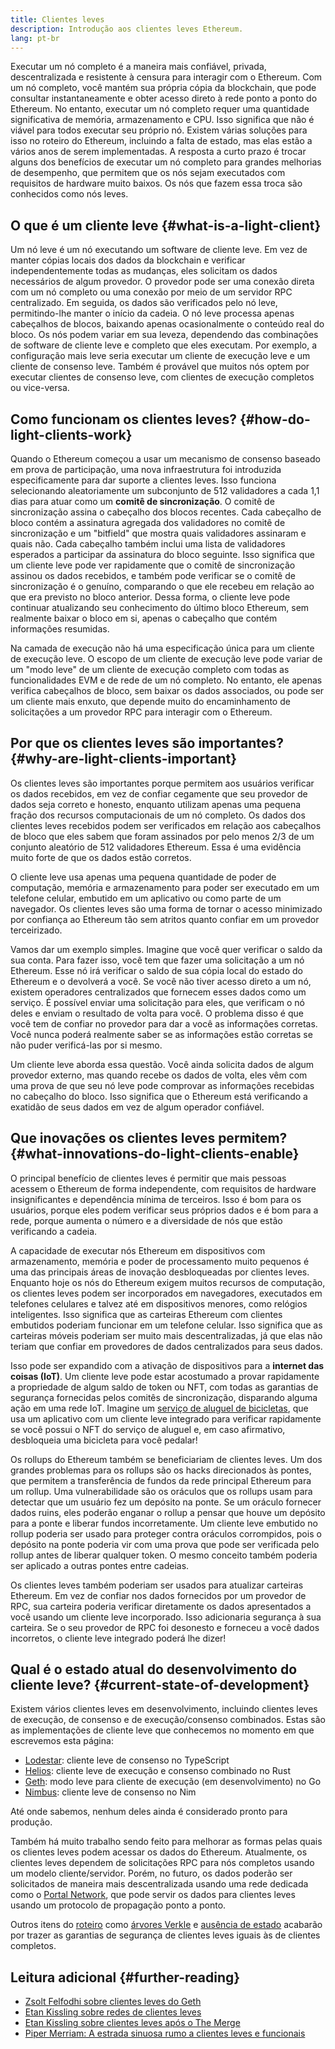 ```yaml
---
title: Clientes leves
description: Introdução aos clientes leves Ethereum.
lang: pt-br
---
```


Executar um nó completo é a maneira mais confiável, privada, descentralizada e resistente à censura para interagir com o Ethereum. Com um nó completo, você mantém sua própria cópia da blockchain, que pode consultar instantaneamente e obter acesso direto à rede ponto a ponto do Ethereum. No entanto, executar um nó completo requer uma quantidade significativa de memória, armazenamento e CPU. Isso significa que não é viável para todos executar seu próprio nó. Existem várias soluções para isso no roteiro do Ethereum, incluindo a falta de estado, mas elas estão a vários anos de serem implementadas. A resposta a curto prazo é trocar alguns dos benefícios de executar um nó completo para grandes melhorias de desempenho, que permitem que os nós sejam executados com requisitos de hardware muito baixos. Os nós que fazem essa troca são conhecidos como nós leves.

## O que é um cliente leve {#what-is-a-light-client}

Um nó leve é um nó executando um software de cliente leve. Em vez de manter cópias locais dos dados da blockchain e verificar independentemente todas as mudanças, eles solicitam os dados necessários de algum provedor. O provedor pode ser uma conexão direta com um nó completo ou uma conexão por meio de um servidor RPC centralizado. Em seguida, os dados são verificados pelo nó leve, permitindo-lhe manter o início da cadeia. O nó leve processa apenas cabeçalhos de blocos, baixando apenas ocasionalmente o conteúdo real do bloco. Os nós podem variar em sua leveza, dependendo das combinações de software de cliente leve e completo que eles executam. Por exemplo, a configuração mais leve seria executar um cliente de execução leve e um cliente de consenso leve. Também é provável que muitos nós optem por executar clientes de consenso leve, com clientes de execução completos ou vice-versa.

## Como funcionam os clientes leves? {#how-do-light-clients-work}

Quando o Ethereum começou a usar um mecanismo de consenso baseado em prova de participação, uma nova infraestrutura foi introduzida especificamente para dar suporte a clientes leves. Isso funciona selecionando aleatoriamente um subconjunto de 512 validadores a cada 1,1 dias para atuar como um **comitê de sincronização**. O comitê de sincronização assina o cabeçalho dos blocos recentes. Cada cabeçalho de bloco contém a assinatura agregada dos validadores no comitê de sincronização e um "bitfield" que mostra quais validadores assinaram e quais não. Cada cabeçalho também inclui uma lista de validadores esperados a participar da assinatura do bloco seguinte. Isso significa que um cliente leve pode ver rapidamente que o comitê de sincronização assinou os dados recebidos, e também pode verificar se o comitê de sincronização é o genuíno, comparando o que ele recebeu em relação ao que era previsto no bloco anterior. Dessa forma, o cliente leve pode continuar atualizando seu conhecimento do último bloco Ethereum, sem realmente baixar o bloco em si, apenas o cabeçalho que contém informações resumidas.

Na camada de execução não há uma especificação única para um cliente de execução leve. O escopo de um cliente de execução leve pode variar de um "modo leve" de um cliente de execução completo com todas as funcionalidades EVM e de rede de um nó completo. No entanto, ele apenas verifica cabeçalhos de bloco, sem baixar os dados associados, ou pode ser um cliente mais enxuto, que depende muito do encaminhamento de solicitações a um provedor RPC para interagir com o Ethereum.

## Por que os clientes leves são importantes? {#why-are-light-clients-important}

Os clientes leves são importantes porque permitem aos usuários verificar os dados recebidos, em vez de confiar cegamente que seu provedor de dados seja correto e honesto, enquanto utilizam apenas uma pequena fração dos recursos computacionais de um nó completo. Os dados dos clientes leves recebidos podem ser verificados em relação aos cabeçalhos de bloco que eles sabem que foram assinados por pelo menos 2/3 de um conjunto aleatório de 512 validadores Ethereum. Essa é uma evidência muito forte de que os dados estão corretos.

O cliente leve usa apenas uma pequena quantidade de poder de computação, memória e armazenamento para poder ser executado em um telefone celular, embutido em um aplicativo ou como parte de um navegador. Os clientes leves são uma forma de tornar o acesso minimizado por confiança ao Ethereum tão sem atritos quanto confiar em um provedor terceirizado.

Vamos dar um exemplo simples. Imagine que você quer verificar o saldo da sua conta. Para fazer isso, você tem que fazer uma solicitação a um nó Ethereum. Esse nó irá verificar o saldo de sua cópia local do estado do Ethereum e o devolverá a você. Se você não tiver acesso direto a um nó, existem operadores centralizados que fornecem esses dados como um serviço. É possível enviar uma solicitação para eles, que verificam o nó deles e enviam o resultado de volta para você. O problema disso é que você tem de confiar no provedor para dar a você as informações corretas. Você nunca poderá realmente saber se as informações estão corretas se não puder verificá-las por si mesmo.

Um cliente leve aborda essa questão. Você ainda solicita dados de algum provedor externo, mas quando recebe os dados de volta, eles vêm com uma prova de que seu nó leve pode comprovar as informações recebidas no cabeçalho do bloco. Isso significa que o Ethereum está verificando a exatidão de seus dados em vez de algum operador confiável.

## Que inovações os clientes leves permitem? {#what-innovations-do-light-clients-enable}

O principal benefício de clientes leves é permitir que mais pessoas acessem o Ethereum de forma independente, com requisitos de hardware insignificantes e dependência mínima de terceiros. Isso é bom para os usuários, porque eles podem verificar seus próprios dados e é bom para a rede, porque aumenta o número e a diversidade de nós que estão verificando a cadeia.

A capacidade de executar nós Ethereum em dispositivos com armazenamento, memória e poder de processamento muito pequenos é uma das principais áreas de inovação desbloqueadas por clientes leves. Enquanto hoje os nós do Ethereum exigem muitos recursos de computação, os clientes leves podem ser incorporados em navegadores, executados em telefones celulares e talvez até em dispositivos menores, como relógios inteligentes. Isso significa que as carteiras Ethereum com clientes embutidos poderiam funcionar em um telefone celular. Isso significa que as carteiras móveis poderiam ser muito mais descentralizadas, já que elas não teriam que confiar em provedores de dados centralizados para seus dados.

Isso pode ser expandido com a ativação de dispositivos para a **internet das coisas (IoT)**. Um cliente leve pode estar acostumado a provar rapidamente a propriedade de algum saldo de token ou NFT, com todas as garantias de segurança fornecidas pelos comitês de sincronização, disparando alguma ação em uma rede IoT. Imagine um [serviço de aluguel de bicicletas](https://youtu.be/ZHNrAXf3RDE?t=929), que usa um aplicativo com um cliente leve integrado para verificar rapidamente se você possui o NFT do serviço de aluguel e, em caso afirmativo, desbloqueia uma bicicleta para você pedalar!

Os rollups do Ethereum também se beneficiariam de clientes leves. Um dos grandes problemas para os rollups são os hacks direcionados às pontes, que permitem a transferência de fundos da rede principal Ethereum para um rollup. Uma vulnerabilidade são os oráculos que os rollups usam para detectar que um usuário fez um depósito na ponte. Se um oráculo fornecer dados ruins, eles poderão enganar o rollup a pensar que houve um depósito para a ponte e liberar fundos incorretamente. Um cliente leve embutido no rollup poderia ser usado para proteger contra oráculos corrompidos, pois o depósito na ponte poderia vir com uma prova que pode ser verificada pelo rollup antes de liberar qualquer token. O mesmo conceito também poderia ser aplicado a outras pontes entre cadeias.

Os clientes leves também poderiam ser usados para atualizar carteiras Ethereum. Em vez de confiar nos dados fornecidos por um provedor de RPC, sua carteira poderia verificar diretamente os dados apresentados a você usando um cliente leve incorporado. Isso adicionaria segurança à sua carteira. Se o seu provedor de RPC foi desonesto e forneceu a você dados incorretos, o cliente leve integrado poderá lhe dizer!

## Qual é o estado atual do desenvolvimento do cliente leve? {#current-state-of-development}

Existem vários clientes leves em desenvolvimento, incluindo clientes leves de execução, de consenso e de execução/consenso combinados. Estas são as implementações de cliente leve que conhecemos no momento em que escrevemos esta página:

- [Lodestar](https://github.com/ChainSafe/lodestar/tree/unstable/packages/light-client): cliente leve de consenso no TypeScript
- [Helios](https://github.com/a16z/helios): cliente leve de execução e consenso combinado no Rust
- [Geth](https://github.com/ethereum/go-ethereum/tree/master/light): modo leve para cliente de execução (em desenvolvimento) no Go
- [Nimbus](https://nimbus.guide/el-light-client.html): cliente leve de consenso no Nim

Até onde sabemos, nenhum deles ainda é considerado pronto para produção.

Também há muito trabalho sendo feito para melhorar as formas pelas quais os clientes leves podem acessar os dados do Ethereum. Atualmente, os clientes leves dependem de solicitações RPC para nós completos usando um modelo cliente/servidor. Porém, no futuro, os dados poderão ser solicitados de maneira mais descentralizada usando uma rede dedicada como o [Portal Network](https://www.ethportal.net/), que pode servir os dados para clientes leves usando um protocolo de propagação ponto a ponto.

Outros itens do [roteiro](/roadmap/) como [árvores Verkle](/roadmap/verkle-trees/) e [ausência de estado](/roadmap/statelessness/) acabarão por trazer as garantias de segurança de clientes leves iguais às de clientes completos.

## Leitura adicional {#further-reading}

- [Zsolt Felfodhi sobre clientes leves do Geth](https://www.youtube.com/watch?v=EPZeFXau-RE)
- [Etan Kissling sobre redes de clientes leves](https://www.youtube.com/watch?v=85MeiMA4dD8)
- [Etan Kissling sobre clientes leves após o The Merge](https://www.youtube.com/watch?v=ZHNrAXf3RDE)
- [Piper Merriam: A estrada sinuosa rumo a clientes leves e funcionais](https://snakecharmers.ethereum.org/the-winding-road-to-functional-light-clients/)
